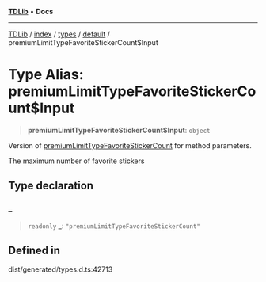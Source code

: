 [**TDLib**](../../../../../../README.md) • **Docs**

***

[TDLib](../../../../../../modules.md) / [index](../../../../../README.md) / [types](../../../README.md) / [default](../README.md) / premiumLimitTypeFavoriteStickerCount$Input

# Type Alias: premiumLimitTypeFavoriteStickerCount$Input

> **premiumLimitTypeFavoriteStickerCount$Input**: `object`

Version of [premiumLimitTypeFavoriteStickerCount](premiumLimitTypeFavoriteStickerCount.md) for method parameters.

The maximum number of favorite stickers

## Type declaration

### \_

> `readonly` **\_**: `"premiumLimitTypeFavoriteStickerCount"`

## Defined in

dist/generated/types.d.ts:42713
